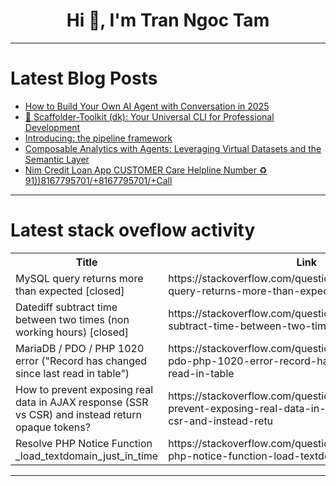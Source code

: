 <h1 align="center">Hi 👋, I'm Tran Ngoc Tam</h1>

---

# Latest Blog Posts 
<!-- BLOG-POST-LIST:START -->
- [How to Build Your Own AI Agent with Conversation in 2025](https://dev.to/kniev_lenka_7d8ceefc4e93b/how-to-build-your-own-ai-agent-with-conversation-in-2025-3gnp)
- [🚀 Scaffolder-Toolkit &lpar;dk&rpar;: Your Universal CLI for Professional Development](https://dev.to/it-wibrc/scaffolder-toolkit-dk-your-universal-cli-for-professional-development-52ap)
- [Introducing: the pipeline framework](https://dev.to/mbarcia/introducing-the-pipeline-framework-44i)
- [Composable Analytics with Agents: Leveraging Virtual Datasets and the Semantic Layer](https://dev.to/alexmercedcoder/composable-analytics-with-agents-leveraging-virtual-datasets-and-the-semantic-layer-535h)
- [Nim Credit Loan App CUSTOMER Care Helpline Number ♻️ 91&rpar;&rpar;8167795701/+8167795701/+Call](https://dev.to/ram_kumar_a6321e6c46bf7a6/nim-credit-loan-app-customer-care-helpline-number-9181677957018167795701call-25o0)
<!-- BLOG-POST-LIST:END -->

---

# Latest stack oveflow activity
<table>
  <tr><th>Title</th><th>Link</th></tr>
  <!-- STACKOVERFLOW:START --><tr><td>MySQL query returns more than expected [closed]</td><td>https://stackoverflow.com/questions/79767488/mysql-query-returns-more-than-expected</td></tr><tr><td>Datediff subtract time between two times &lpar;non working hours&rpar; [closed]</td><td>https://stackoverflow.com/questions/79767098/datediff-subtract-time-between-two-times-non-working-hours</td></tr><tr><td>MariaDB / PDO / PHP 1020 error &lpar;&quot;Record has changed since last read in table&quot;&rpar;</td><td>https://stackoverflow.com/questions/79767034/mariadb-pdo-php-1020-error-record-has-changed-since-last-read-in-table</td></tr><tr><td>How to prevent exposing real data in AJAX response &lpar;SSR vs CSR&rpar; and instead return opaque tokens?</td><td>https://stackoverflow.com/questions/79766981/how-to-prevent-exposing-real-data-in-ajax-response-ssr-vs-csr-and-instead-retu</td></tr><tr><td>Resolve PHP Notice Function _load_textdomain_just_in_time</td><td>https://stackoverflow.com/questions/79766951/resolve-php-notice-function-load-textdomain-just-in-time</td></tr><!-- STACKOVERFLOW:END -->
</table>

---


